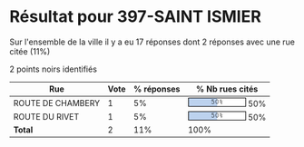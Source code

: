 # Résultat pour 397-SAINT ISMIER

Sur l'ensemble de la ville il y a eu 17 réponses dont 2 réponses avec une rue citée (11%)

2 points noirs identifiés

| Rue | Vote | % réponses | % Nb rues cités|
|-----|------|------------|----------------|
| ROUTE DE CHAMBERY | 1 | 5% | <img src="../../img/bar_50.gif" />&nbsp;50%|
| ROUTE DU RIVET | 1 | 5% | <img src="../../img/bar_50.gif" />&nbsp;50%|
| **Total** | 2 | 11% | 100%|
